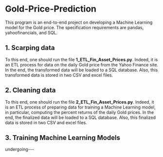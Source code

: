 # Gold-Price-Prediction

This program is an end-to-end project on developing a Machine Learning model for the Gold price. The specification requirements are pandas, yahoofinancials, and SQL.

## 1. Scarping data

To this end, one should run the file **1_ETL_Fin_Asset_Prices.py**. Indeed, it is an ETL process for data on the daily Gold price from the Yahoo Finance site. In the end, the transformed data will be loaded to a SQL database. Also, this transformed data is stored in two CSV and excel files.

## 2. Cleaning data

To this end, one should run the file **2_ETL_Fin_Asset_Prices.py**. Indeed, it is an ETL process of preparing data for training a Machine Learning model, in particular, computing the percent returns of the daily Gold prices. In the end, the finalized data will be loaded to a SQL database. Also, this finalized data is stored in two CSV and excel files.

## 3. Training Machine Learning Models

undergoing---
